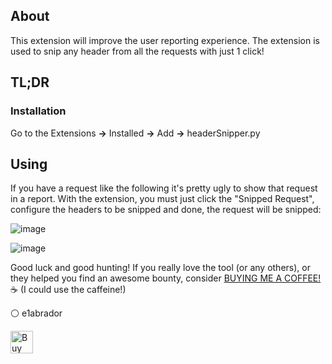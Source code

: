 ## About

This extension will improve the user reporting experience. The extension is used to snip any header from all the requests with just 1 click!

## TL;DR

### Installation

Go to the Extensions <b>-></b> Installed <b>-></b> Add <b>-></b> headerSnipper.py

## Using

If you have a request like the following it's pretty ugly to show that request in a report. With the extension, you must just click the "Snipped Request", configure the headers to be snipped and done, the request will be snipped:

![image](https://github.com/e1abrador/Burp-headerSnipper/assets/74373745/6c203df6-f7bf-4ba3-be07-2bae2e76cd7f)

![image](https://github.com/e1abrador/Burp-headerSnipper/assets/74373745/44b5dcae-3787-49f3-9586-625b407198c9)

Good luck and good hunting!
If you really love the tool (or any others), or they helped you find an awesome bounty, consider [BUYING ME A COFFEE!](https://www.buymeacoffee.com/e1abrador) ☕ (I could use the caffeine!)

⚪ e1abrador

<a href='https://www.buymeacoffee.com/e1abrador' target='_blank'><img height='36' style='border:0px;height:36px;' src='https://storage.ko-fi.com/cdn/kofi2.png?v=3' border='0' alt='Buy Me a Coffee at ko-fi.com' /></a>
